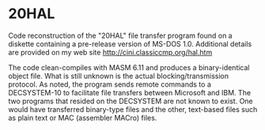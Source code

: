 # 20HAL
Code reconstruction of the "20HAL" file transfer program found on a diskette containing a pre-release version of MS-DOS 1.0.
Additional details are provided on my web site http://cini.classiccmp.org/hal.htm

The code clean-compiles with MASM 6.11 and produces a binary-identical object file. What is still unknown is the actual
blocking/transmission protocol. As noted, the program sends remote commands to a DECSYSTEM-10 to facilitate file
transfers between Microsoft and IBM. The two programs that resided on the DECSYSTEM are not known to exist. One would
have transferred binary-type files and the other, text-based files such as plain text or MAC (assembler MACro) files.
